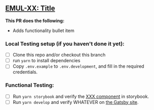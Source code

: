 ## [EMUL-XX: Title](https://fourkitchens.atlassian.net/browse/EMUL-XX)

**This PR does the following:**
- Adds functionality bullet item

### Local Testing setup (if you haven't done it yet):
- [ ] Clone this repo and/or checkout this branch
- [ ] run `yarn` to install dependencies
- [ ] Copy `.env.example` to `.env.development`, and fill in the required credentials.

### Functional Testing:
- [ ] Run `yarn storybook` and verify the [XXX component](http://localhost:6006/?path=/story/organization-navigation--primary) in storybook.
- [ ] Run `yarn develop` and verify WHATEVER on [the Gatsby site](http://localhost:8000/).

<!--
**Notes:**
- Verify the functionality is working with translations.
- Verify other pages are not affected by the branch
-->
